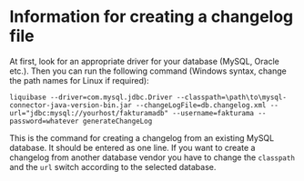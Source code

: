 # Information for creating a changelog file
At first, look for an appropriate driver for your database (MySQL, Oracle etc.). Then you can run the following command (Windows syntax, change the path names for Linux if required):

```
liquibase --driver=com.mysql.jdbc.Driver --classpath=\path\to\mysql-connector-java-version-bin.jar --changeLogFile=db.changelog.xml --url="jdbc:mysql://yourhost/fakturamadb" --username=fakturama --password=whatever generateChangeLog
```

This is the command for creating a changelog from an existing  MySQL database. It should be entered as one line. If you want to create a changelog from another database vendor you have to change the ``classpath`` and the ``url`` switch according to the selected database.  